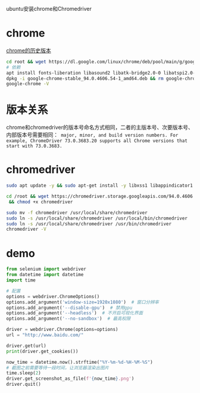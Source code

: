 ubuntu安装chrome和Chromedriver

# chrome

[chrome的历史版本](https://www.ubuntuupdates.org/package/google_chrome/stable/main/base/google-chrome-stable)

```bash
cd root && wget https://dl.google.com/linux/chrome/deb/pool/main/g/google-chrome-stable/google-chrome-stable_94.0.4606.54-1_amd64.deb
# 依赖
apt install fonts-liberation libasound2 libatk-bridge2.0-0 libatspi2.0-0 libgbm1 libgtk-3-0 libxkbcommon0 xdg-utils 
dpkg -i google-chrome-stable_94.0.4606.54-1_amd64.deb && rm google-chrome-stable_94.0.4606.54-1_amd64.deb
google-chrome -V
```



# 版本关系

chrome和chromedriver的版本号命名方式相同，二者的主版本号、次要版本号、内部版本号需要相同：` major, minor, and build version numbers. For example, ChromeDriver 73.0.3683.20 supports all Chrome versions that start with 73.0.3683.`



# chromedriver

```bash
sudo apt update -y && sudo apt-get install -y libxss1 libappindicator1 libindicator7 xvfb unzip libnss3

cd /root && wget https://chromedriver.storage.googleapis.com/94.0.4606.41/chromedriver_linux64.zip && unzip chromedriver_linux64.zip && rm chromedriver_linux64.zip
 && chmod +x chromedriver

sudo mv -f chromedriver /usr/local/share/chromedriver
sudo ln -s /usr/local/share/chromedriver /usr/local/bin/chromedriver
sudo ln -s /usr/local/share/chromedriver /usr/bin/chromedriver
chromedriver -V
```



# demo

```python
from selenium import webdriver
from datetime import datetime
import time

# 配置
options = webdriver.ChromeOptions()
options.add_argument('window-size=1920x1080')  # 窗口分辨率
options.add_argument('--disable-gpu')  # 禁用gpu
options.add_argument('--headless')  # 不开启可视化界面
options.add_argument('--no-sandbox')  # 最高权限

driver = webdriver.Chrome(options=options)
url = "http://www.baidu.com/"

driver.get(url)
print(driver.get_cookies())

now_time = datetime.now().strftime("%Y-%m-%d-%H-%M-%S")
# 截图之前需要等待一段时间，让浏览器渲染出图片
time.sleep(2)
driver.get_screenshot_as_file(f'{now_time}.png')
driver.quit()

```



